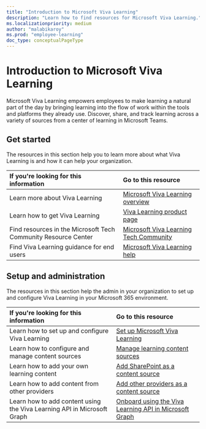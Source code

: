 ```yaml
---
title: "Introduction to Microsoft Viva Learning"
description: "Learn how to find resources for Microsoft Viva Learning."
ms.localizationpriority: medium
author: "malabikaroy"
ms.prod: "employee-learning"
doc_type: conceptualPageType
---
```


# Introduction to Microsoft Viva Learning

Microsoft Viva Learning empowers employees to make learning a natural part of the day by bringing learning into the flow of work within the tools and platforms they already use. Discover, share, and track learning across a variety of sources from a center of learning in Microsoft Teams.

## Get started

The resources in this section help you to learn more about what Viva Learning is and how it can help your organization.

| If you're looking for this information | Go to this resource |
|:-----|:-----|
|Learn more about Viva Learning |[Microsoft Viva Learning overview](https://docs.microsoft.com/viva/learning/overview-viva-learning)|
|Learn how to get Viva Learning|[Viva Learning product page](https://www.microsoft.com/microsoft-viva/learning?activetab=pivot:overviewtab&rtc=1)|
|Find resources in the Microsoft Tech Community Resource Center|[Microsoft Viva Learning Tech Community](https://techcommunity.microsoft.com/t5/viva-learning/bd-p/VivaLearning/)|
|Find Viva Learning guidance for end users|[Microsoft Viva Learning help](https://support.microsoft.com/office/01bfed12-c327-41e0-a68f-7fa527dcc98a)|

## Setup and administration

The resources in this section help the admin in your organization to set up and configure Viva Learning in your Microsoft 365 environment.

| If you're looking for this information | Go to this resource |
|:-----|:-----|
|Learn how to set up and configure Viva Learning|[Set up Microsoft Viva Learning](https://docs.microsoft.com/viva/learning/set-up-viva-learning)|
|Learn how to configure and manage content sources|[Manage learning content sources](https://docs.microsoft.com/viva/learning/enable-disable-search)|
|Learn how to add your own learning content|[Add SharePoint as a content source](https://docs.microsoft.com/viva/learning/configure-sharepoint-content-source)|
|Learn how to add content from other providers|[Add other providers as a content source](https://docs.microsoft.com/viva/learning/content-sources-365-admin-center)|
|Learn how to add content using the Viva Learning API in Microsoft Graph|[Onboard using the Viva Learning API in Microsoft Graph](api-overview.md)|
